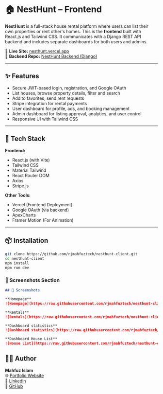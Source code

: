 # 🏠 NestHunt – Frontend

**NestHunt** is a full-stack house rental platform where users can list their own properties or rent other's homes. This is the **frontend** built with React.js and Tailwind CSS. It communicates with a Django REST API backend and includes separate dashboards for both users and admins.

🔗 **Live Site:** [nesthunt.vercel.app](https://nesthunt.vercel.app)  
🔗 **Backend Repo:** [NestHunt Backend (Django)](https://github.com/rjmahfuztech/nesthunt)

---

## ✨ Features

- Secure JWT-based login, registration, and Google OAuth
- List houses, browse property details, filter and search
- Add to favorites, send rent requests
- Stripe integration for rental payments
- User dashboard for profile, ads, and booking management
- Admin dashboard for listing approval, analytics, and user control
- Responsive UI with Tailwind CSS

---

## 🚀 Tech Stack

**Frontend:**

- React.js (with Vite)
- Tailwind CSS
- Material Tailwind
- React Router DOM
- Axios
- Stripe.js

**Other Tools:**

- Vercel (Frontend Deployment)
- Google OAuth (via backend)
- ApexCharts
- Framer Motion (For Animation)

---

## 📦 Installation

```bash
git clone https://github.com/rjmahfuztech/nesthunt-client.git
cd nesthunt-client
npm install
npm run dev
```

### 📸 **Screenshots Section**

```markdown
## 📸 Screenshots

**Homepage**  
![Homepage](https://raw.githubusercontent.com/rjmahfuztech/nesthunt-client/refs/heads/development/src/assets/images/readme/img1.jpeg)

**Rentals**
![Rentals](https://raw.githubusercontent.com/rjmahfuztech/nesthunt-client/refs/heads/development/src/assets/images/readme/img2.jpeg)

**Dashboard statistics**  
![Dashboard statistics](https://raw.githubusercontent.com/rjmahfuztech/nesthunt-client/refs/heads/development/src/assets/images/readme/img3.jpeg)

**Dashboard House List**
![House List](https://raw.githubusercontent.com/rjmahfuztech/nesthunt-client/refs/heads/development/src/assets/images/readme/img4.jpeg)
```

## 🙋‍♂️ Author

**Mahfuz Islam**  
🌐 [Portfolio Website](https://mahfuzislam.vercel.app)  
🔗 [LinkedIn](https://linkedin.com/in/mahfuz-islam)  
🐙 [GitHub](https://github.com/rjmahfuztech)
